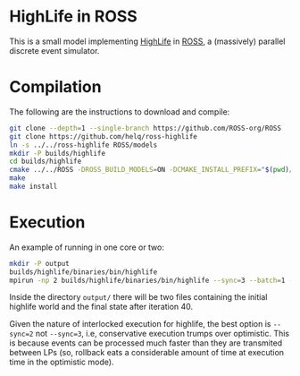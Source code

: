 # HighLife in ROSS

This is a small model implementing [HighLife][] in [ROSS][], a (massively) parallel
discrete event simulator.

[HighLife]: https://conwaylife.com/wiki/OCA:HighLife
[ROSS]: https://github.com/ROSS-org/ROSS

# Compilation

The following are the instructions to download and compile:

```bash
git clone --depth=1 --single-branch https://github.com/ROSS-org/ROSS
git clone https://github.com/helq/ross-highlife
ln -s ../../ross-highlife ROSS/models
mkdir -P builds/highlife
cd builds/highlife
cmake ../../ROSS -DROSS_BUILD_MODELS=ON -DCMAKE_INSTALL_PREFIX="$(pwd)/binaries"
make
make install
```

# Execution

An example of running in one core or two:

```bash
mkdir -P output
builds/highlife/binaries/bin/highlife
mpirun -np 2 builds/highlife/binaries/bin/highlife --sync=3 --batch=1 --pattern=5 --end=41
```

Inside the directory `output/` there will be two files containing the initial highlife
world and the final state after iteration 40.

Given the nature of interlocked execution for highlife, the best option is `--sync=2` not
`--sync=3`, i.e, conservative execution trumps over optimistic. This is because events can
be processed much faster than they are transmited between LPs (so, rollback eats a
considerable amount of time at execution time in the optimistic mode).
